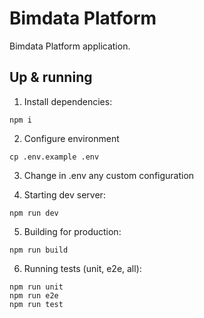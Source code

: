# Bimdata Platform
Bimdata Platform application.
## Up & running
1. Install dependencies:
```
npm i
```
2. Configure environment
```
cp .env.example .env
```
3. Change in .env any custom configuration

4. Starting dev server:
```
npm run dev
```
5. Building for production:
```
npm run build
```
6. Running tests (unit, e2e, all):
```
npm run unit
npm run e2e
npm run test
```
